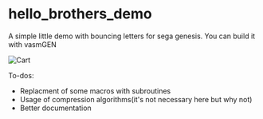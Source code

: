 # hello_brothers_demo
A simple little demo with bouncing letters for sega genesis. You can build it with vasmGEN

![Cart](https://user-images.githubusercontent.com/99411254/200161226-5d84d21e-254c-4741-a7c4-d1f3bd7b0237.gif)
 
 To-dos:
 - Replacment of some macros with subroutines
 - Usage of compression algorithms(it's not necessary here but why not)
 - Better documentation
